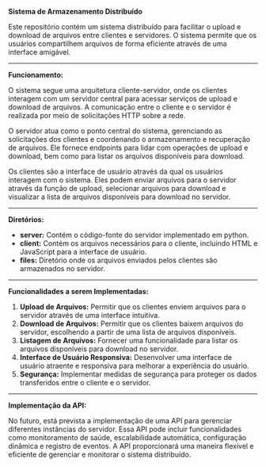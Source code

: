 **Sistema de Armazenamento Distribuído**

Este repositório contém um sistema distribuído para facilitar o upload e download de arquivos entre clientes e servidores. O sistema permite que os usuários compartilhem arquivos de forma eficiente através de uma interface amigável.

---

**Funcionamento:**

O sistema segue uma arquitetura cliente-servidor, onde os clientes interagem com um servidor central para acessar serviços de upload e download de arquivos. A comunicação entre o cliente e o servidor é realizada por meio de solicitações HTTP sobre a rede.

O servidor atua como o ponto central do sistema, gerenciando as solicitações dos clientes e coordenando o armazenamento e recuperação de arquivos. Ele fornece endpoints para lidar com operações de upload e download, bem como para listar os arquivos disponíveis para download.

Os clientes são a interface de usuário através da qual os usuários interagem com o sistema. Eles podem enviar arquivos para o servidor através da função de upload, selecionar arquivos para download e visualizar a lista de arquivos disponíveis para download no servidor.

---

**Diretórios:**

- **server:** Contém o código-fonte do servidor implementado em python.
- **client:** Contém os arquivos necessários para o cliente, incluindo HTML e JavaScript para a interface de usuário.
- **files:** Diretório onde os arquivos enviados pelos clientes são armazenados no servidor.

---

**Funcionalidades a serem Implementadas:**

1. **Upload de Arquivos:** Permitir que os clientes enviem arquivos para o servidor através de uma interface intuitiva.
2. **Download de Arquivos:** Permitir que os clientes baixem arquivos do servidor, escolhendo a partir de uma lista de arquivos disponíveis.
3. **Listagem de Arquivos:** Fornecer uma funcionalidade para listar os arquivos disponíveis para download no servidor.
4. **Interface de Usuário Responsiva:** Desenvolver uma interface de usuário atraente e responsiva para melhorar a experiência do usuário.
5. **Segurança:** Implementar medidas de segurança para proteger os dados transferidos entre o cliente e o servidor.

---

**Implementação da API:**

No futuro, está prevista a implementação de uma API para gerenciar diferentes instâncias do servidor. Essa API pode incluir funcionalidades como monitoramento de saúde, escalabilidade automática, configuração dinâmica e registro de eventos. A API proporcionará uma maneira flexível e eficiente de gerenciar e monitorar o sistema distribuído.
